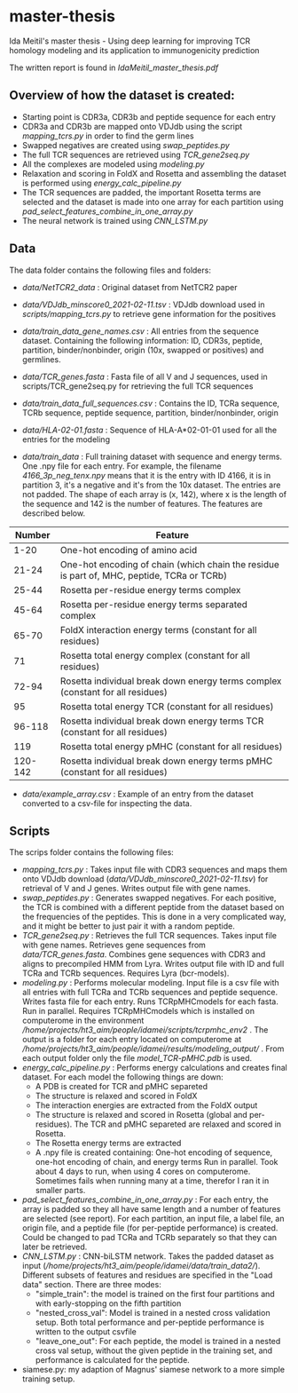# master-thesis
Ida Meitil's master thesis - Using deep learning for improving TCR homology modeling and its application to immunogenicity prediction

The written report is found in _IdaMeitil_master_thesis.pdf_ 

## Overview of how the dataset is created:
- Starting point is CDR3a, CDR3b and peptide sequence for each entry
- CDR3a and CDR3b are mapped onto VDJdb using the script _mapping_tcrs.py_ in order to find the germ lines
- Swapped negatives are created using _swap_peptides.py_
- The full TCR sequences are retrieved using _TCR_gene2seq.py_
- All the complexes are modeled using _modeling.py_
- Relaxation and scoring in FoldX and Rosetta and assembling the dataset is performed using _energy_calc_pipeline.py_
- The TCR sequences are padded, the important Rosetta terms are selected and the dataset is made into one array for each partition using _pad_select_features_combine_in_one_array.py_
- The neural network is trained using _CNN_LSTM.py_

## Data

The data folder contains the following files and folders:

* _data/NetTCR2_data_ : Original dataset from NetTCR2 paper

* _data/VDJdb_minscore0_2021-02-11.tsv_ : VDJdb download used in _scripts/mapping_tcrs.py_ to retrieve gene information for the positives

* _data/train_data_gene_names.csv_ : All entries from the sequence dataset. Containing the following information: ID, CDR3s, peptide, partition, binder/nonbinder, origin (10x, swapped or positives) and germlines.

* _data/TCR_genes.fasta_ : Fasta file of all V and J sequences, used in scripts/TCR_gene2seq.py for retrieving the full TCR sequences

* _data/train_data_full_sequences.csv_ : Contains the ID, TCRa sequence, TCRb sequence, peptide sequence, partition, binder/nonbinder, origin

* _data/HLA-02-01.fasta_ : Sequence of HLA-A*02-01-01 used for all the entries for the modeling

* _data/train_data_ : Full training dataset with sequence and energy terms. One .npy file for each entry. For example, the filename _4166_3p_neg_tenx.npy_ means that it is the entry with ID 4166, it is in partition 3, it's a negative and it's from the 10x dataset. The entries are not padded. The shape of each array is (x, 142), where x is the length of the sequence and 142 is the number of features. The features are described below.

Number        | Feature
------------- | -------------
1-20          | One-hot encoding of amino acid
21-24         | One-hot encoding of chain (which chain the residue is part of, MHC, peptide, TCRa or TCRb)
25-44         | Rosetta per-residue energy terms complex
45-64         | Rosetta per-residue energy terms separated complex
65-70         | FoldX interaction energy terms (constant for all residues)
71            | Rosetta total energy complex (constant for all residues)
72-94         | Rosetta individual break down energy terms complex (constant for all residues)
95            | Rosetta total energy TCR (constant for all residues)
96-118        | Rosetta individual break down energy terms TCR (constant for all residues)
119           | Rosetta total energy pMHC (constant for all residues)
120-142       | Rosetta individual break down energy terms pMHC (constant for all residues)

* _data/example_array.csv_ : Example of an entry from the dataset converted to a csv-file for inspecting the data.

## Scripts

The scrips folder contains the following files:

* _mapping_tcrs.py_ : Takes input file with CDR3 sequences and maps them onto VDJdb download (_data/VDJdb_minscore0_2021-02-11.tsv_) for retrieval of V and J genes. Writes output file with gene names.
* _swap_peptides.py_ : Generates swapped negatives. For each positive, the TCR is combined with a different peptide from the dataset based on the frequencies of the peptides. This is done in a very complicated way, and it might be better to just pair it with a random peptide.
* _TCR_gene2seq.py_ : Retrieves the full TCR sequences. Takes input file with gene names. Retrieves gene sequences from _data/TCR_genes.fasta_. Combines gene sequences with CDR3 and aligns to precompiled HMM from Lyra. Writes output file with ID and full TCRa and TCRb sequences. Requires Lyra (bcr-models).
* _modeling.py_ : Performs molecular modeling. Input file is a csv file with all entries with full TCRa and TCRb sequences and peptide sequence. Writes fasta file for each entry. Runs TCRpMHCmodels for each fasta. Run in parallel. Requires TCRpMHCmodels which is installed on computerome in the environment _/home/projects/ht3_aim/people/idamei/scripts/tcrpmhc_env2_ . The output is a folder for each entry located on computerome at _/home/projects/ht3_aim/people/idamei/results/modeling_output/_ . From each output folder only the file _model_TCR-pMHC.pdb_ is used.
* _energy_calc_pipeline.py_ : Performs energy calculations and creates final dataset. For each model the following things are down: 
  * A PDB is created for TCR and pMHC separeted
  * The structure is relaxed and scored in FoldX
  * The interaction energies are extracted from the FoldX output
  * The structure is relaxed and scored in Rosetta (global and per-residues). The TCR and pMHC separeted are relaxed and scored in Rosetta.
  * The Rosetta energy terms are extracted
  * A .npy file is created containing: One-hot encoding of sequence, one-hot encoding of chain, and energy terms
  Run in parallel. Took about 4 days to run, when using 4 cores on computerome. Sometimes fails when running many at a time, therefor I ran it in smaller parts.
* _pad_select_features_combine_in_one_array.py_ :  For each entry, the array is padded so they all have same length and a number of features are selected (see report). For each partition, an input file, a label file, an origin file, and a peptide file (for per-peptide performance) is created. Could be changed to pad TCRa and TCRb separately so that they can later be retrieved.
* _CNN_LSTM.py_ : CNN-biLSTM network. Takes the padded dataset as input (_/home/projects/ht3_aim/people/idamei/data/train_data2/_). Different subsets of features and residues are specified in the "Load data" section. There are three modes:
   * "simple_train": the model is trained on the first four partitions and with early-stopping on the fifth partition
   * "nested_cross_val": Model is trained in a nested cross validation setup. Both total performance and per-peptide performance is written to the output csvfile
   * "leave_one_out": For each peptide, the model is trained in a nested cross val setup, without the given peptide in the training set, and performance is calculated for the peptide.
* siamese.py: my adaption of Magnus' siamese network to a more simple training setup.
